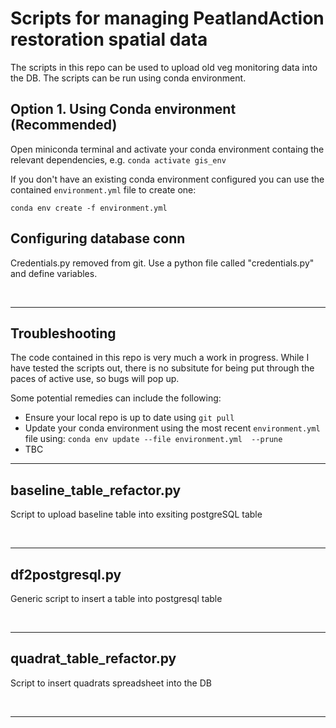 # Scripts for managing PeatlandAction restoration spatial data

The scripts in this repo can be used to upload old veg monitoring data into the DB. The scripts can be run using conda environment.

## Option 1. Using Conda environment (Recommended)

Open miniconda terminal and activate your conda environment containg the relevant dependencies, e.g. `conda activate gis_env`

If you don't have an existing conda environment configured you can use the contained `environment.yml` file to create one:

`conda env create -f environment.yml`

## Configuring database conn

Credentials.py removed from git. Use a python file called "credentials.py" and define variables.

<br>

---

## Troubleshooting

The code contained in this repo is very much a work in progress. While I have tested the scripts out, there is no subsitute for being put through the paces of active use, so bugs will pop up.

Some potential remedies can include the following:

* Ensure your local repo is up to date using `git pull`
* Update your conda environment using the most recent `environment.yml` file using: `conda env update --file environment.yml  --prune`
* TBC

---

## baseline_table_refactor.py

Script to upload baseline table into exsiting postgreSQL table

<br>

---
## df2postgresql.py

Generic script to insert a table into postgresql table

<br>

---
## quadrat_table_refactor.py

Script to insert quadrats spreadsheet into the DB

<br>

---




